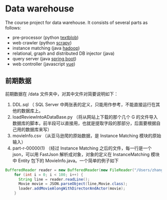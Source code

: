 # Data warehouse
The course project for data warehouse. It consists of several parts as follows:

- pre-processor (python [textblob](https://textblob.readthedocs.io/en/dev/quickstart.html#textblobs-are-like-python-strings))
- web crawler (python [scrapy](https://scrapy.org/))
- instance matching (java [hadoop](https://hadoop.apache.org/))
- relational, graph and distributed DB injector (java)
- query server (java [spring boot](https://spring.io/))
- web controller (javascript [vue](https://vuejs.org/))

## 前期数据

前期数据在 /data 文件夹中，对其中文件对简要说明如下：
1.  DDL.sql （ SQL Server 中两张表的定义，只能用作参考，不能直接运行在其他的数据库上。
2.  loadReviewIntoADataBase.py （将从网站上下载的那个几个 G 的文件导入数据库的脚本，前半段可以直接用，也就是提取字段的那部分，后面要根据自己用的数据库来写）
3.  movieInfo.csv （从亚马逊爬的原始数据，是 Instance Matching 模块的原始输入）
4.  part-r-00000(1) （经过 Instance Matching 之后的文件，每一行是一个 json，可以用 FastJson 解析成对象，对象的定义在 InstanceMatching 模块中 Entity 包下的 MovieInfo.java。一个简单的例子如下
``` java
BufferedReader reader = new BufferedReader(new FileReader("/Users/zhangzijian/Downloads/DW/part-r-00000(1)"));
    for (int i = 0; i < 100; i++) {
      String line = reader.readLine();
      Movie movie = JSON.parseObject(line,Movie.class);
      loader.addMovieAlongWithDirectorAndActor(movie);
    } 
```
